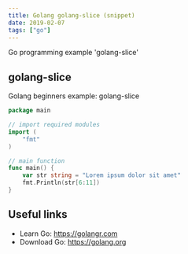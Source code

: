 ```yaml
---
title: Golang golang-slice (snippet)
date: 2019-02-07
tags: ["go"]
---
```

Go programming example 'golang-slice'


## golang-slice

Golang beginners example: golang-slice

```go
package main

// import required modules
import (
	"fmt"
)

// main function
func main() {
	var str string = "Lorem ipsum dolor sit amet"
	fmt.Println(str[6:11])
}

```

## Useful links

- Learn Go: https://golangr.com
- Download Go: https://golang.org
